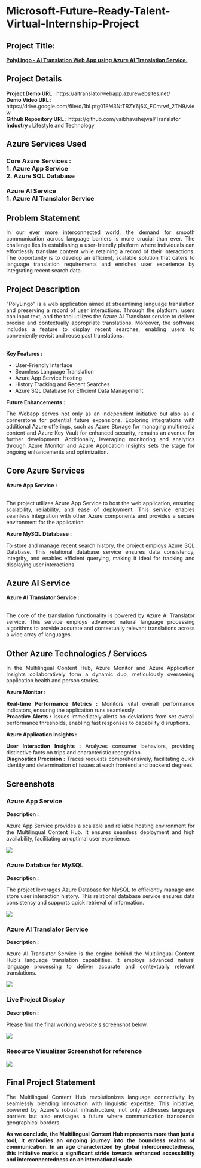 <h1>Microsoft-Future-Ready-Talent-Virtual-Internship-Project </h1>
<h2>Project Title:</h2><b><a href="https://aitranslatorwebapp.azurewebsites.net/">PolyLingo - AI Translation Web App using Azure AI Translation Service.</b></a>
<br>
<h2>Project Details</h2>
<b>Project Demo URL :</b> https://aitranslatorwebapp.azurewebsites.net/ <br>
<b>Demo Video URL :</b> https://drive.google.com/file/d/1bLptg01EM3NtTRZY6j6X_FCmrwf_2TN9/view <br>
<b>Github Repository URL :</b> https://github.com/vaibhavshejwal/Translator <br>
<b>Industry :</b> Lifestyle and Technology<br>
<h2>Azure Services Used</h2>
<h3>
Core Azure Services : <br>
1. Azure App Service <br>
2. Azure SQL Database <br> <br>
Azure AI Service <br>
1. Azure AI Translator Service
</h3>
<h2>Problem Statement</h2>
<p align="justify">In our ever more interconnected world, the demand for smooth communication across language barriers is more crucial than ever. The challenge lies in establishing a user-friendly platform where individuals can effortlessly translate content while retaining a record of their interactions. The opportunity is to develop an efficient, scalable solution that caters to language translation requirements and enriches user experience by integrating recent search data.</p>
<h2>Project Description</h2>
<p align="justify">"PolyLingo" is a web application aimed at streamlining language translation and preserving a record of user interactions. Through the platform, users can input text, and the tool utilizes the Azure AI Translator service to deliver precise and contextually appropriate translations. Moreover, the software includes a feature to display recent searches, enabling users to conveniently revisit and reuse past translations.</p><br>
<b>Key Features :</b>
<ul>
    <li>User-Friendly Interface</li>
    <li>Seamless Language Translation</li>
    <li>Azure App Service Hosting</li>
    <li>History Tracking and Recent Searches</li>
    <li>Azure SQL Database for Efficient Data Management</li>
</ul>
<b>Future Enhancements :</b><br>
<p align="justify">The Webapp serves not only as an independent initiative but also as a cornerstone for potential future expansions. Exploring integrations with additional Azure offerings, such as Azure Storage for managing multimedia content and Azure Key Vault for enhanced security, remains an avenue for further development. Additionally, leveraging monitoring and analytics through Azure Monitor and Azure Application Insights sets the stage for ongoing enhancements and optimization.</p>
<h2>Core Azure Services</h2>
<b>Azure App Service :</b><br><p align="justify"><br>The project utilizes Azure App Service to host the web application, ensuring scalability, reliability, and ease of deployment. This service enables seamless integration with other Azure components and provides a secure environment for the application.</p>

<b>Azure MySQL Dtatabase :</b><br><p align="justify">To store and manage recent search history, the project employs Azure SQL Database. This relational database service ensures data consistency, integrity, and enables efficient querying, making it ideal for tracking and displaying user interactions.</p>
<h2>Azure AI Service</h2>
<b>Azure AI Translator Service :</b><br><br><p align="justify">The core of the translation functionality is powered by Azure AI Translator service. This service employs advanced natural language processing algorithms to provide accurate and contextually relevant translations across a wide array of languages.</p>
<h2>Other Azure Technologies / Services</h2>
<p align="justify">In the Multilingual Content Hub, Azure Monitor and Azure Application Insights collaboratively form a dynamic duo, meticulously overseeing application health and person stories.</p>

<b>Azure Monitor :</b><p align="justify"><b>Real-time Performance Metrics :</b> Monitors vital overall performance indicators, ensuring the application runs seamlessly.<br>
<b>Proactive Alerts :</b> Issues immediately alerts on deviations from set overall performance thresholds, enabling fast responses to capability disruptions.</p>
<b>Azure Application Insights :</b><p align="justify">
<b>User Interaction Insights :</b> Analyzes consumer behaviors, providing distinctive facts on trips and characteristic recognition.<br>
<b>Diagnostics Precision :</b> Traces requests comprehensively, facilitating quick identity and determination of issues at each frontend and backend degrees.

<h2>Screenshots</h2>
<h3>Azure App Service</h3>
<b>Description :</b><p align="justify">Azure App Service provides a scalable and reliable hosting environment for the Multilingual Content Hub. It ensures seamless deployment and high availability, facilitating an optimal user experience.</p>
<img src="https://github.com/vaibhavshejwal/Translator/blob/main/Appservice.png"></img><br>
<h3>Azure Databse for MySQL</h3>
<b>Description :</b><p align="justify"> The project leverages Azure Database for MySQL to efficiently manage and store user interaction history. This relational database service ensures data consistency and supports quick retrieval of information.</p>
<img src="https://github.com/vaibhavshejwal/Translator/blob/main/aidbaz%20DB.png"></img><br>
<h3>Azure AI Translator Service</h3>
<b>Description :</b><p align="justify">Azure AI Translator Service is the engine behind the Multilingual Content Hub's language translation capabilities. It employs advanced natural language processing to deliver accurate and contextually relevant translations.</p>
<img src="https://github.com/vaibhavshejwal/Translator/blob/main/Translatorservice.png"></img><br>
<h3>Live Project Display</h3>
<b>Description :</b><p align="justify">Please find the final working website's screenshot below.</p>
<img src="https://github.com/vaibhavshejwal/Translator/blob/main/Website.png"></img>

<h3>Resource Visualizer Screenshot for reference</h3>
<img src="https://github.com/vaibhavshejwal/Translator/blob/main/Resources.png"></img>

<h2>Final Project Statement</h2>
<p align="justify">
The Multilingual Content Hub revolutionizes language connectivity by seamlessly blending innovation with linguistic expertise. This initiative, powered by Azure's robust infrastructure, not only addresses language barriers but also envisages a future where communication transcends geographical borders.</p>
<p align="justify">
<b>As we conclude, the Multilingual Content Hub represents more than just a tool; it embodies an ongoing journey into the boundless realms of communication. In an age characterized by global interconnectedness, this initiative marks a significant stride towards enhanced accessibility and interconnectedness on an international scale.</b>
</p>
